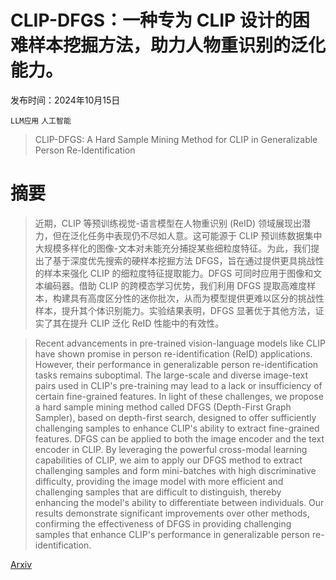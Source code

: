 # CLIP-DFGS：一种专为 CLIP 设计的困难样本挖掘方法，助力人物重识别的泛化能力。

发布时间：2024年10月15日

`LLM应用` `人工智能`

> CLIP-DFGS: A Hard Sample Mining Method for CLIP in Generalizable Person Re-Identification

# 摘要

> 近期，CLIP 等预训练视觉-语言模型在人物重识别 (ReID) 领域展现出潜力，但在泛化任务中表现仍不尽如人意。这可能源于 CLIP 预训练数据集中大规模多样化的图像-文本对未能充分捕捉某些细粒度特征。为此，我们提出了基于深度优先搜索的硬样本挖掘方法 DFGS，旨在通过提供更具挑战性的样本来强化 CLIP 的细粒度特征提取能力。DFGS 可同时应用于图像和文本编码器。借助 CLIP 的跨模态学习优势，我们利用 DFGS 提取高难度样本，构建具有高度区分性的迷你批次，从而为模型提供更难以区分的挑战性样本，提升其个体识别能力。实验结果表明，DFGS 显著优于其他方法，证实了其在提升 CLIP 泛化 ReID 性能中的有效性。

> Recent advancements in pre-trained vision-language models like CLIP have shown promise in person re-identification (ReID) applications. However, their performance in generalizable person re-identification tasks remains suboptimal. The large-scale and diverse image-text pairs used in CLIP's pre-training may lead to a lack or insufficiency of certain fine-grained features. In light of these challenges, we propose a hard sample mining method called DFGS (Depth-First Graph Sampler), based on depth-first search, designed to offer sufficiently challenging samples to enhance CLIP's ability to extract fine-grained features. DFGS can be applied to both the image encoder and the text encoder in CLIP. By leveraging the powerful cross-modal learning capabilities of CLIP, we aim to apply our DFGS method to extract challenging samples and form mini-batches with high discriminative difficulty, providing the image model with more efficient and challenging samples that are difficult to distinguish, thereby enhancing the model's ability to differentiate between individuals. Our results demonstrate significant improvements over other methods, confirming the effectiveness of DFGS in providing challenging samples that enhance CLIP's performance in generalizable person re-identification.

[Arxiv](https://arxiv.org/abs/2410.11255)